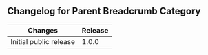 ## Changelog for Parent Breadcrumb Category ##

| Changes | Release |
| -- | -- |
| Initial public release | 1.0.0 |
